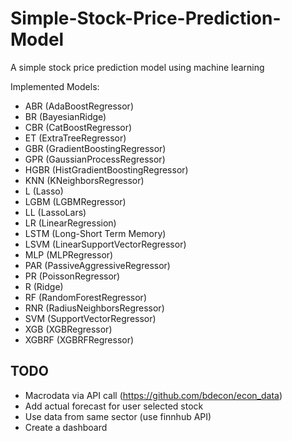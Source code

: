 # Simple-Stock-Price-Prediction-Model
A simple stock price prediction model using machine learning

Implemented Models:
* ABR (AdaBoostRegressor)
* BR (BayesianRidge)
* CBR (CatBoostRegressor)
* ET (ExtraTreeRegressor)
* GBR (GradientBoostingRegressor)
* GPR (GaussianProcessRegressor)
* HGBR (HistGradientBoostingRegressor)
* KNN (KNeighborsRegressor)
* L (Lasso)
* LGBM (LGBMRegressor)
* LL (LassoLars)
* LR (LinearRegression)
* LSTM (Long-Short Term Memory)
* LSVM (LinearSupportVectorRegressor)
* MLP (MLPRegressor)
* PAR (PassiveAggressiveRegressor)
* PR (PoissonRegressor)
* R (Ridge)
* RF (RandomForestRegressor)
* RNR (RadiusNeighborsRegressor)
* SVM (SupportVectorRegressor)
* XGB (XGBRegressor)
* XGBRF (XGBRFRegressor)

## TODO

* Macrodata via API call (https://github.com/bdecon/econ_data)
* Add actual forecast for user selected stock
* Use data from same sector (use finnhub API)
* Create a dashboard
